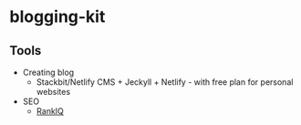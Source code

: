 # blogging-kit

## Tools

* Creating blog
  - Stackbit/Netlify CMS + Jeckyll + Netlify - with free plan for personal websites
* SEO
  - [RankIQ](https://www.rankiq.com)
